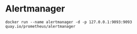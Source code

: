 # Alertmanager

```
docker run --name alertmanager -d -p 127.0.0.1:9093:9093 quay.io/prometheus/alertmanager
```

